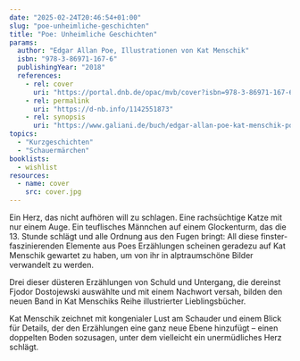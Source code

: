 ```yaml
---
date: "2025-02-24T20:46:54+01:00"
slug: "poe-unheimliche-geschichten"
title: "Poe: Unheimliche Geschichten"
params:
  author: "Edgar Allan Poe, Illustrationen von Kat Menschik"
  isbn: "978-3-86971-167-6"
  publishingYear: "2018"
  references:
    - rel: cover
      uri: "https://portal.dnb.de/opac/mvb/cover?isbn=978-3-86971-167-6"
    - rel: permalink
      uri: "https://d-nb.info/1142551873"
    - rel: synopsis
      uri: "https://www.galiani.de/buch/edgar-allan-poe-kat-menschik-poe-unheimliche-geschichten-9783869711676"
topics:
  - "Kurzgeschichten"
  - "Schauermärchen"
booklists:
  - wishlist
resources:
  - name: cover
    src: cover.jpg
---
```


Ein Herz, das nicht aufhören will zu schlagen. Eine rachsüchtige Katze mit nur 
einem Auge. Ein teuflisches Männchen auf einem Glockenturm, das die 13. Stunde 
schlägt und alle Ordnung aus den Fugen bringt: All diese finster-faszinierenden 
Elemente aus Poes Erzählungen scheinen geradezu auf Kat Menschik gewartet zu 
haben, um von ihr in alptraumschöne Bilder verwandelt zu werden.

Drei dieser düsteren Erzählungen von Schuld und Untergang, die dereinst Fjodor 
Dostojewski auswählte und mit einem Nachwort versah, bilden den neuen Band in 
Kat Menschiks Reihe illustrierter Lieblingsbücher.

Kat Menschik zeichnet mit kongenialer Lust am Schauder und einem Blick für 
Details, der den Erzählungen eine ganz neue Ebene hinzufügt – einen doppelten 
Boden sozusagen, unter dem vielleicht ein unermüdliches Herz schlägt.